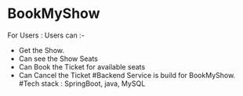 # BookMyShow
For Users :
Users can :-
* Get the Show.
* Can see the Show Seats
* Can Book the Ticket for available seats
* Can Cancel the Ticket
#Backend Service is build for BookMyShow.
#Tech stack : SpringBoot, java, MySQL
